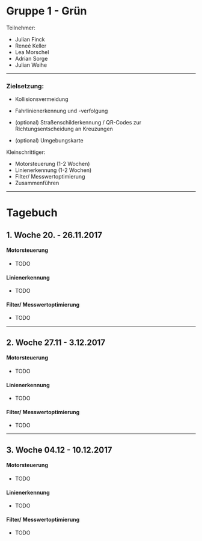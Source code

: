 # Gruppe 1 - Grün

Teilnehmer:

* Julian Finck
* Reneé Keller
* Lea Morschel
* Adrian Sorge
* Julian Weihe

---

### Zielsetzung:
* Kollisionsvermeidung

* Fahrlinienerkennung und -verfolgung
* (optional) Straßenschilderkennung / QR-Codes zur Richtungsentscheidung an Kreuzungen
* (optional) Umgebungskarte



Kleinschrittiger:
* Motorsteuerung (1-2 Wochen)
* Linienerkennung (1-2 Wochen)
* Filter/ Messwertoptimierung
* Zusammenführen

---
# Tagebuch

## 1. Woche 20. - 26.11.2017

#### Motorsteuerung
- TODO

#### Linienerkennung
- TODO

#### Filter/ Messwertoptimierung
- TODO

---
## 2. Woche 27.11 - 3.12.2017

#### Motorsteuerung
- TODO

#### Linienerkennung
- TODO

#### Filter/ Messwertoptimierung
- TODO


---
## 3. Woche 04.12 - 10.12.2017

#### Motorsteuerung
- TODO

#### Linienerkennung
- TODO

#### Filter/ Messwertoptimierung
- TODO
